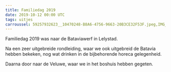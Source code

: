 ```yaml
---
title: Familiedag 2019
date: 2019-10-12 00:00 UTC
tags: uitjes
carroussel: 59257932623__10470248-B8A6-4756-9663-20B3CE32F53F.jpeg,IMG_9730.jpeg,IMG_9731.jpeg,IMG_9734.jpeg,IMG_9735.jpeg,IMG_9736.jpeg,IMG_9737.jpeg,IMG_9738.jpeg,IMG_9740.jpeg,IMG_9741.jpeg,IMG_9742.jpeg,IMG_9743.jpeg,IMG_9744.jpeg
---
```

Familiedag 2019 was naar de Bataviawerf in Lelystad. 

Na een zeer uitgebreide rondleiding, waar we ook uitgebreid de Batavia hebben bekeken, nog wat drinken in de bijbehorende horeca gelegenheid.

Daarna door naar de Veluwe, waar we in het boshuis hebben gegeten.



